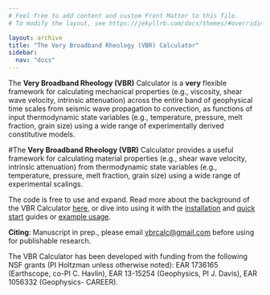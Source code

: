 ```yaml
---
# Feel free to add content and custom Front Matter to this file.
# To modify the layout, see https://jekyllrb.com/docs/themes/#overriding-theme-defaults

layout: archive
title: "The Very Broadband Rheology (VBR) Calculator"
sidebar:
  nav: "docs"
---
```

The **Very Broadband Rheology (VBR)** Calculator is a **very** flexible framework for calculating mechanical properties (e.g., viscosity, shear wave velocity, intrinsic attenuation) across the entire band of geophysical time scales from seismic wave propagation to convection, as functions of input thermodynamic state variables (e.g., temperature, pressure, melt fraction, grain size) using a wide range of experimentally derived constitutive models.

#The **Very Broadband Rheology (VBR)** Calculator provides a useful framework for calculating material properties (e.g., shear wave velocity, intrinsic attenuation) from thermodynamic state variables (e.g., temperature, pressure, melt fraction, grain size) using a wide range of experimental scalings.

The code is free to use and expand. Read more about the background of the VBR Calculator [here](/vbr/about/), or dive into using it with the [installation](/vbr/gettingstarted/installation/) and [quick start](/vbr/gettingstarted/) guides or [example usage](/vbr/examples/).

**Citing**: Manuscript in prep., please email vbrcalc@gmail.com before using for publishable research.

The VBR Calculator has been developed with funding from the following NSF grants (PI Holtzman unless otherwise noted): EAR 1736165 (Earthscope, co-PI C. Havlin), EAR 13-15254 (Geophysics, PI J. Davis), EAR 1056332 (Geophysics- CAREER).  
